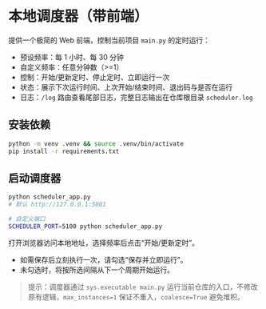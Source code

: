 # 本地调度器（带前端）

提供一个极简的 Web 前端，控制当前项目 `main.py` 的定时运行：

- 预设频率：每 1 小时、每 30 分钟
- 自定义频率：任意分钟数（>=1）
- 控制：开始/更新定时、停止定时、立即运行一次
- 状态：展示下次运行时间、上次开始/结束时间、退出码与是否在运行
- 日志：`/log` 路由查看尾部日志，完整日志输出在仓库根目录 `scheduler.log`

## 安装依赖

```bash
python -m venv .venv && source .venv/bin/activate
pip install -r requirements.txt
```

## 启动调度器

```bash
python scheduler_app.py
# 默认 http://127.0.0.1:5001

# 自定义端口
SCHEDULER_PORT=5100 python scheduler_app.py
```

打开浏览器访问本地地址，选择频率后点击“开始/更新定时”。

- 如需保存后立刻执行一次，请勾选“保存并立即运行”。
- 未勾选时，将按所选间隔从下一个周期开始运行。

> 提示：调度器通过 `sys.executable main.py` 运行当前仓库的入口，不修改原有逻辑，`max_instances=1` 保证不重入，`coalesce=True` 避免堆积。
